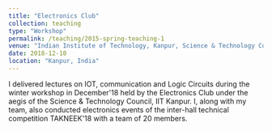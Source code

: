 ```yaml
---
title: "Electronics Club"
collection: teaching
type: "Workshop"
permalink: /teaching/2015-spring-teaching-1
venue: "Indian Institute of Technology, Kanpur, Science & Technology Council"
date: 2018-12-10
location: "Kanpur, India"
---
```


I delivered lectures on IOT, communication and Logic Circuits during the winter workshop in December'18 held by the Electronics Club under the aegis of the Science & Technology Council, IIT Kanpur. I, along with my team, also conducted electronics events of the inter-hall technical competition TAKNEEK'18 with a team of 20 members.
